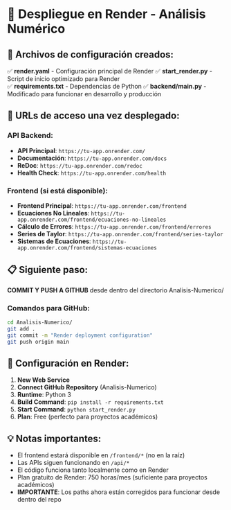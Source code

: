 # 🎨 Despliegue en Render - Análisis Numérico

## 📁 Archivos de configuración creados:

✅ **render.yaml** - Configuración principal de Render
✅ **start_render.py** - Script de inicio optimizado para Render  
✅ **requirements.txt** - Dependencias de Python
✅ **backend/main.py** - Modificado para funcionar en desarrollo y producción

## 🚀 URLs de acceso una vez desplegado:

### API Backend:
- **API Principal**: `https://tu-app.onrender.com/`
- **Documentación**: `https://tu-app.onrender.com/docs`
- **ReDoc**: `https://tu-app.onrender.com/redoc`
- **Health Check**: `https://tu-app.onrender.com/health`

### Frontend (si está disponible):
- **Frontend Principal**: `https://tu-app.onrender.com/frontend`
- **Ecuaciones No Lineales**: `https://tu-app.onrender.com/frontend/ecuaciones-no-lineales`
- **Cálculo de Errores**: `https://tu-app.onrender.com/frontend/errores`
- **Series de Taylor**: `https://tu-app.onrender.com/frontend/series-taylor`
- **Sistemas de Ecuaciones**: `https://tu-app.onrender.com/frontend/sistemas-ecuaciones`

## 📋 Siguiente paso:

**COMMIT Y PUSH A GITHUB** desde dentro del directorio Analisis-Numerico/

### Comandos para GitHub:
```bash
cd Analisis-Numerico/
git add .
git commit -m "Render deployment configuration"
git push origin main
```

## 🔧 Configuración en Render:

1. **New Web Service** 
2. **Connect GitHub Repository** (Analisis-Numerico)
3. **Runtime**: Python 3
4. **Build Command**: `pip install -r requirements.txt`
5. **Start Command**: `python start_render.py`
6. **Plan**: Free (perfecto para proyectos académicos)

## 💡 Notas importantes:

- El frontend estará disponible en `/frontend/*` (no en la raíz)
- Las APIs siguen funcionando en `/api/*`
- El código funciona tanto localmente como en Render
- Plan gratuito de Render: 750 horas/mes (suficiente para proyectos académicos)
- **IMPORTANTE**: Los paths ahora están corregidos para funcionar desde dentro del repo

